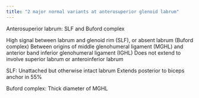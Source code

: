 ```yaml
---
title: "2 major normal variants at anterosuperior glenoid labrum"
---
```

Anterosuperior labrum: SLF and Buford complex

High signal between labrum and glenoid rim (SLF), or absent labrum (Buford complex)
Between origins of middle glenohumeral ligament (MGHL) and anterior band inferior glenohumeral ligament (IGHL)
Does not extend to involve superior labrum or anteroinferior labrum

SLF: Unattached but otherwise intact labrum
Extends posterior to biceps anchor in 55%

Buford complex: Thick diameter of MGHL

